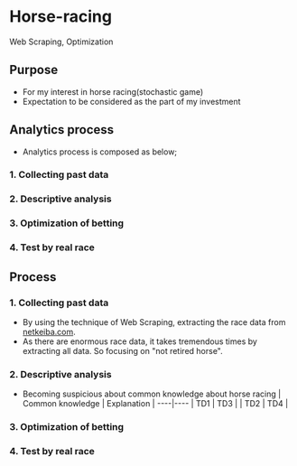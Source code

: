 # Horse-racing
Web Scraping, Optimization

## Purpose
* For my interest in horse racing(stochastic game)
* Expectation to be considered as the part of my investment

## Analytics process
* Analytics process is composed as below;
### 1. Collecting past data
### 2. Descriptive analysis
### 3. Optimization of betting
### 4. Test by real race

## Process

### 1. Collecting past data
* By using the technique of Web Scraping, extracting the race data from <a href="https://www.netkeiba.com/">netkeiba.com</a>.
* As there are enormous race data, it takes tremendous times by extracting all data. So focusing on "not retired horse".

### 2. Descriptive analysis
* Becoming suspicious about common knowledge about horse racing
| Common knowledge | Explanation |
----|---- 
| TD1 | TD3 |
| TD2 | TD4 |

### 3. Optimization of betting

### 4. Test by real race
